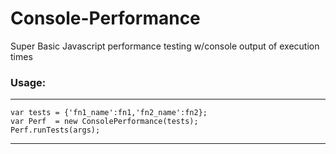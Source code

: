 # Console-Performance
Super Basic Javascript performance testing w/console output of execution times
### Usage:
---
```
var tests = {'fn1_name':fn1,'fn2_name':fn2};
var Perf  = new ConsolePerformance(tests);
Perf.runTests(args);
```
---
